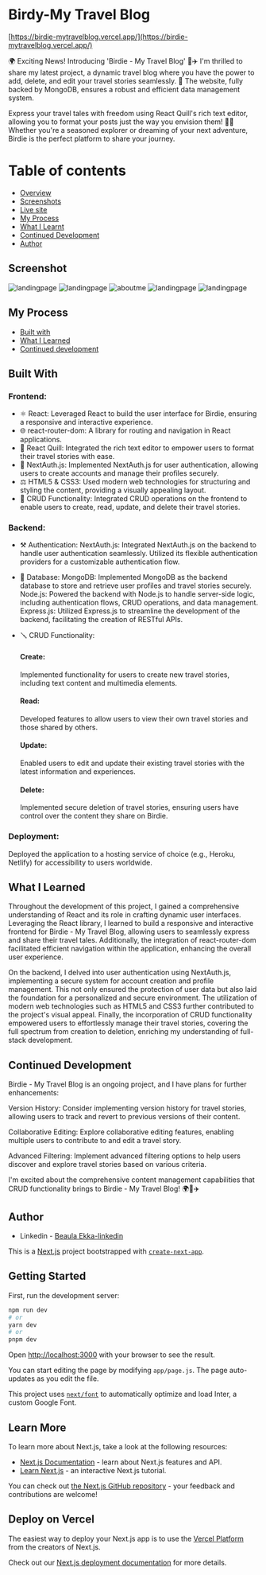 # Birdy-My Travel Blog

[https://birdie-mytravelblog.vercel.app/](https://birdie-mytravelblog.vercel.app/)

🌍 Exciting News! Introducing 'Birdie - My Travel Blog' 🦜✈️ I'm thrilled to share my latest project, a dynamic travel blog where you have the power to add, delete, and edit your travel stories seamlessly. 🚀 The website, fully backed by MongoDB, ensures a robust and efficient data management system.

Express your travel tales with freedom using React Quill's rich text editor, allowing you to format your posts just the way you envision them! 📝✨ Whether you're a seasoned explorer or dreaming of your next adventure, Birdie is the perfect platform to share your journey.

# Table of contents

- [Overview](#overview)
- [Screenshots](#screenshot)
- [Live site](#live-site)
- [My Process](#my-process)
- [What I Learnt](#what-i-learned)
- [Continued Development](#continued-development)
- [Author](#author)

## Screenshot

![landingpage](./public/images/birdie_1.jpg)
![landingpage](./public/images/birdie_5.jpg)
![aboutme](./public/images/birdie_4.jpeg)
![landingpage](./public/images/birdie_3.jpeg)
![landingpage](./public/images/birdie_2.jpeg)

## My Process

- [Built with](#built-with)
- [What I Learned](#what-i-learned)
- [Continued development](#continued-development)

## Built With

### Frontend:

- ⚛️ React: Leveraged React to build the user interface for Birdie, ensuring a responsive and interactive experience.
- 🌐 react-router-dom: A library for routing and navigation in React applications.
- 📑 React Quill: Integrated the rich text editor to empower users to format their travel stories with ease.
- 🔑 NextAuth.js: Implemented NextAuth.js for user authentication, allowing users to create accounts and manage their profiles securely.
- ⚖️ HTML5 & CSS3: Used modern web technologies for structuring and styling the content, providing a visually appealing layout.
- 🔨 CRUD Functionality: Integrated CRUD operations on the frontend to enable users to create, read, update, and delete their travel stories.

### Backend:

- ⚒️ Authentication:
  NextAuth.js: Integrated NextAuth.js on the backend to handle user authentication seamlessly. Utilized its flexible authentication providers for a customizable authentication flow.

- 🧲 Database:
  MongoDB: Implemented MongoDB as the backend database to store and retrieve user profiles and travel stories securely.
  Node.js: Powered the backend with Node.js to handle server-side logic, including authentication flows, CRUD operations, and data management.
  Express.js: Utilized Express.js to streamline the development of the backend, facilitating the creation of RESTful APIs.

- 🪛 CRUD Functionality:

  #### Create:

  Implemented functionality for users to create new travel stories, including text content and multimedia elements.

  #### Read:

  Developed features to allow users to view their own travel stories and those shared by others.

  #### Update:

  Enabled users to edit and update their existing travel stories with the latest information and experiences.

  #### Delete:

  Implemented secure deletion of travel stories, ensuring users have control over the content they share on Birdie.

### Deployment:

Deployed the application to a hosting service of choice (e.g., Heroku, Netlify) for accessibility to users worldwide.

## What I Learned

Throughout the development of this project, I gained a comprehensive understanding of React and its role in crafting dynamic user interfaces. Leveraging the React library, I learned to build a responsive and interactive frontend for Birdie - My Travel Blog, allowing users to seamlessly express and share their travel tales. Additionally, the integration of react-router-dom facilitated efficient navigation within the application, enhancing the overall user experience.

On the backend, I delved into user authentication using NextAuth.js, implementing a secure system for account creation and profile management. This not only ensured the protection of user data but also laid the foundation for a personalized and secure environment. The utilization of modern web technologies such as HTML5 and CSS3 further contributed to the project's visual appeal. Finally, the incorporation of CRUD functionality empowered users to effortlessly manage their travel stories, covering the full spectrum from creation to deletion, enriching my understanding of full-stack development.

## Continued Development

Birdie - My Travel Blog is an ongoing project, and I have plans for further enhancements:

Version History:
Consider implementing version history for travel stories, allowing users to track and revert to previous versions of their content.

Collaborative Editing:
Explore collaborative editing features, enabling multiple users to contribute to and edit a travel story.

Advanced Filtering:
Implement advanced filtering options to help users discover and explore travel stories based on various criteria.

I'm excited about the comprehensive content management capabilities that CRUD functionality brings to Birdie - My Travel Blog! 🌍🦜✈️

## Author

- Linkedin - [Beaula Ekka-linkedin](https://www.linkedin.com/in/beaula-ekka-favejee-97316558/)

This is a [Next.js](https://nextjs.org/) project bootstrapped with [`create-next-app`](https://github.com/vercel/next.js/tree/canary/packages/create-next-app).

## Getting Started

First, run the development server:

```bash
npm run dev
# or
yarn dev
# or
pnpm dev
```

Open [http://localhost:3000](http://localhost:3000) with your browser to see the result.

You can start editing the page by modifying `app/page.js`. The page auto-updates as you edit the file.

This project uses [`next/font`](https://nextjs.org/docs/basic-features/font-optimization) to automatically optimize and load Inter, a custom Google Font.

## Learn More

To learn more about Next.js, take a look at the following resources:

- [Next.js Documentation](https://nextjs.org/docs) - learn about Next.js features and API.
- [Learn Next.js](https://nextjs.org/learn) - an interactive Next.js tutorial.

You can check out [the Next.js GitHub repository](https://github.com/vercel/next.js/) - your feedback and contributions are welcome!

## Deploy on Vercel

The easiest way to deploy your Next.js app is to use the [Vercel Platform](https://vercel.com/new?utm_medium=default-template&filter=next.js&utm_source=create-next-app&utm_campaign=create-next-app-readme) from the creators of Next.js.

Check out our [Next.js deployment documentation](https://nextjs.org/docs/deployment) for more details.

